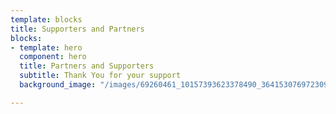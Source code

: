 ```yaml
---
template: blocks
title: Supporters and Partners
blocks:
- template: hero
  component: hero
  title: Partners and Supporters
  subtitle: Thank You for your support
  background_image: "/images/69260461_10157393623378490_3641530769723097088_n.jpg"

---
```

